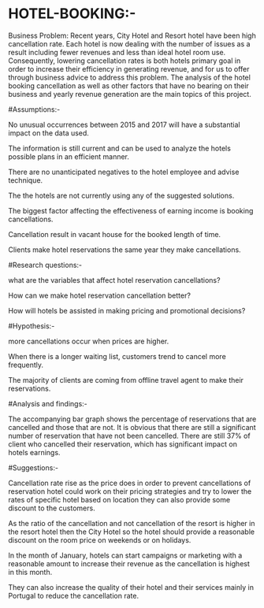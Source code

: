 # HOTEL-BOOKING:-
Business Problem: Recent years, City Hotel and Resort hotel have been high cancellation rate. Each hotel is now dealing with the number of issues as a result including fewer revenues and less than ideal hotel room use. Consequently, lowering cancellation rates is both hotels primary goal in order to increase their efficiency in generating revenue, and for us to offer through business advice to address this problem. The analysis of the hotel booking cancellation as well as other factors that have no bearing on their business and yearly revenue generation are the main topics of this project.

#Assumptions:-

No unusual occurrences between 2015 and 2017 will have a substantial impact on the data used.

The information is still current and can be used to analyze the hotels possible plans in an efficient manner.

There are no unanticipated negatives to the hotel employee and advise technique.

The the hotels are not currently using any of the suggested solutions.

The biggest factor affecting the effectiveness of earning income is booking cancellations.

Cancellation result in vacant house for the booked length of time.

Clients make hotel reservations the same year they make cancellations.

#Research questions:-

what are the variables that affect hotel reservation cancellations?

How can we make hotel reservation cancellation better?

How will hotels be assisted in making pricing and promotional decisions?

#Hypothesis:-

more cancellations occur when prices are higher.

When there is a longer waiting list, customers trend to cancel more frequently.

The majority of clients are coming from offline travel agent to make their reservations.

#Analysis and findings:-

The accompanying bar graph shows the percentage of reservations that are cancelled and those that are not. It is obvious that there are still a significant number of reservation that have not been cancelled. There are still 37% of client who cancelled their reservation, which has significant impact on hotels earnings.

#Suggestions:-

Cancellation rate rise as the price does in order to prevent cancellations of reservation hotel could work on their pricing strategies and try to lower the rates of specific hotel based on location they can also provide some discount to the customers.

As the ratio of the cancellation and not cancellation of the resort is higher in the resort hotel then the City Hotel so the hotel should provide a reasonable discount on the room price on weekends or on holidays.

In the month of January, hotels can start campaigns or marketing with a reasonable amount to increase their revenue as the cancellation is highest in this month.

They can also increase the quality of their hotel and their services mainly in Portugal to reduce the cancellation rate.
